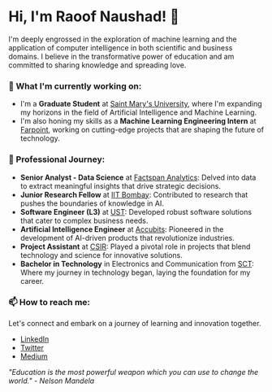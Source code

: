 # Hi, I'm Raoof Naushad! 👋

I'm deeply engrossed in the exploration of machine learning and the application of computer intelligence in both scientific and business domains. I believe in the transformative power of education and am committed to sharing knowledge and spreading love.

### 🌱 What I'm currently working on:
- I'm a **Graduate Student** at [Saint Mary's University](https://www.smu.ca/), where I'm expanding my horizons in the field of Artificial Intelligence and Machine Learning.
- I'm also honing my skills as a **Machine Learning Engineering Intern** at [Farpoint](https://www.farpointhq.com/), working on cutting-edge projects that are shaping the future of technology.

### 💼 Professional Journey:
- **Senior Analyst - Data Science** at [Factspan Analytics](https://www.factspan.com/): Delved into data to extract meaningful insights that drive strategic decisions.
- **Junior Research Fellow** at [IIT Bombay](https://www.iitb.ac.in/): Contributed to research that pushes the boundaries of knowledge in AI.
- **Software Engineer (L3)** at [UST](https://www.ust.com/): Developed robust software solutions that cater to complex business needs.
- **Artificial Intelligence Engineer** at [Accubits](https://accubits.com/): Pioneered in the development of AI-driven products that revolutionize industries.
- **Project Assistant** at [CSIR](https://www.niist.res.in/english/): Played a pivotal role in projects that blend technology and science for innovative solutions.
- **Bachelor in Technology** in Electronics and Communication from [SCT](https://www.sctce.ac.in/): Where my journey in technology began, laying the foundation for my career.

### 📫 How to reach me:
Let's connect and embark on a journey of learning and innovation together.
- [LinkedIn](https://www.linkedin.com/in/raoof-naushad-378432106/)
- [Twitter](https://twitter.com/raoof_naushad)
- [Medium](https://medium.com/@raoofnaushad7)

*"Education is the most powerful weapon which you can use to change the world." - Nelson Mandela*
